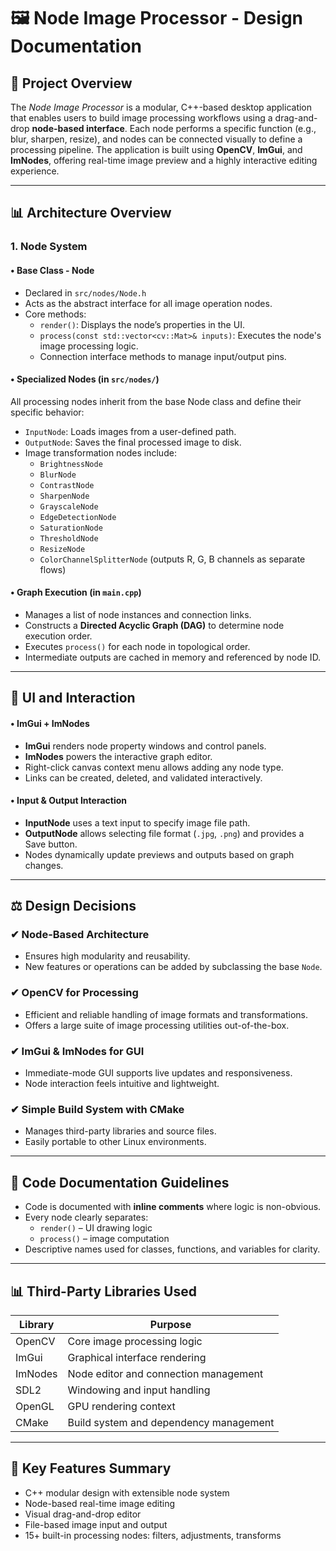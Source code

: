 
# 🖼️ Node Image Processor - Design Documentation

## 🔎 Project Overview

The *Node Image Processor* is a modular, C++-based desktop application that enables users to build image processing workflows using a drag-and-drop **node-based interface**. Each node performs a specific function (e.g., blur, sharpen, resize), and nodes can be connected visually to define a processing pipeline. The application is built using **OpenCV**, **ImGui**, and **ImNodes**, offering real-time image preview and a highly interactive editing experience.

---

## 📊 Architecture Overview

### 1. Node System

#### • Base Class - Node  
- Declared in `src/nodes/Node.h`  
- Acts as the abstract interface for all image operation nodes.  
- Core methods:
  - `render()`: Displays the node’s properties in the UI.
  - `process(const std::vector<cv::Mat>& inputs)`: Executes the node's image processing logic.
  - Connection interface methods to manage input/output pins.

#### • Specialized Nodes (in `src/nodes/`)  
All processing nodes inherit from the base Node class and define their specific behavior:
- `InputNode`: Loads images from a user-defined path.
- `OutputNode`: Saves the final processed image to disk.
- Image transformation nodes include:
  - `BrightnessNode`
  - `BlurNode`
  - `ContrastNode`
  - `SharpenNode`
  - `GrayscaleNode`
  - `EdgeDetectionNode`
  - `SaturationNode`
  - `ThresholdNode`
  - `ResizeNode`
  - `ColorChannelSplitterNode` (outputs R, G, B channels as separate flows)

#### • Graph Execution (in `main.cpp`)
- Manages a list of node instances and connection links.
- Constructs a **Directed Acyclic Graph (DAG)** to determine node execution order.
- Executes `process()` for each node in topological order.
- Intermediate outputs are cached in memory and referenced by node ID.

---

## 🧩 UI and Interaction

#### • ImGui + ImNodes
- **ImGui** renders node property windows and control panels.
- **ImNodes** powers the interactive graph editor.
- Right-click canvas context menu allows adding any node type.
- Links can be created, deleted, and validated interactively.

#### • Input & Output Interaction
- **InputNode** uses a text input to specify image file path.
- **OutputNode** allows selecting file format (`.jpg`, `.png`) and provides a Save button.
- Nodes dynamically update previews and outputs based on graph changes.

---

## ⚖ Design Decisions

### ✔ Node-Based Architecture  
- Ensures high modularity and reusability.  
- New features or operations can be added by subclassing the base `Node`.

### ✔ OpenCV for Processing  
- Efficient and reliable handling of image formats and transformations.  
- Offers a large suite of image processing utilities out-of-the-box.

### ✔ ImGui & ImNodes for GUI  
- Immediate-mode GUI supports live updates and responsiveness.  
- Node interaction feels intuitive and lightweight.

### ✔ Simple Build System with CMake  
- Manages third-party libraries and source files.  
- Easily portable to other Linux environments.

---

## 📑 Code Documentation Guidelines

- Code is documented with **inline comments** where logic is non-obvious.
- Every node clearly separates:
  - `render()` – UI drawing logic
  - `process()` – image computation
- Descriptive names used for classes, functions, and variables for clarity.

---

## 📊 Third-Party Libraries Used

| Library           | Purpose                                      |
|------------------|----------------------------------------------|
| OpenCV           | Core image processing logic                  |
| ImGui            | Graphical interface rendering                |
| ImNodes          | Node editor and connection management        |
| SDL2             | Windowing and input handling                 |
| OpenGL           | GPU rendering context                        |
| CMake            | Build system and dependency management       |

---

## 🌟 Key Features Summary

- C++ modular design with extensible node system  
- Node-based real-time image editing  
- Visual drag-and-drop editor  
- File-based image input and output  
- 15+ built-in processing nodes: filters, adjustments, transforms  

